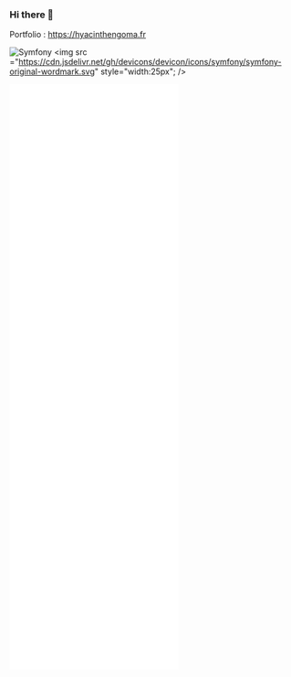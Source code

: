 ### Hi there 👋
Portfolio : https://hyacinthengoma.fr

![Symfony](https://cdn.jsdelivr.net/gh/devicons/devicon/icons/symfony/symfony-original-wordmark.svg)
<img src ="https://cdn.jsdelivr.net/gh/devicons/devicon/icons/symfony/symfony-original-wordmark.svg" style="width:25px"; />

<!--
**hyacinthengoma/hyacinthengoma** is a ✨ _special_ ✨ repository because its `README.md` (this file) appears on your GitHub profile.

Here are some ideas to get you started:


- 🔭 I’m currently working on ...
- 🌱 I’m currently learning ...
- 👯 I’m looking to collaborate on ...
- 🤔 I’m looking for help with ...
- 💬 Ask me about ...
- 📫 How to reach me: ...
- 😄 Pronouns: ...
- ⚡ Fun fact: ...
-->

![Metrics](https://github.com/hyacinthengoma/hyacinthengoma/blob/main/github-metrics.svg)

